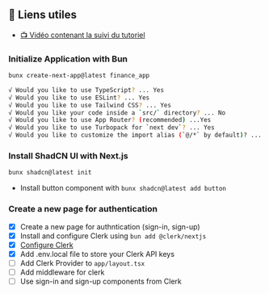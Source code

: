## 🔗 Liens utiles

- [📺 Vidéo contenant la suivi du tutoriel](https://www.youtube.com/watch?v=N_uNKAus0II)


### Initialize Application with Bun
```bash
bunx create-next-app@latest finance_app

√ Would you like to use TypeScript? ... Yes
√ Would you like to use ESLint? ... Yes
√ Would you like to use Tailwind CSS? ... Yes
√ Would you like your code inside a `src/` directory? ... No
√ Would you like to use App Router? (recommended) ...Yes
√ Would you like to use Turbopack for `next dev`? ... Yes
√ Would you like to customize the import alias (`@/*` by default)? ... No
```


### Install ShadCN UI with Next.js
```bash
bunx shadcn@latest init
```

- Install button component with `bunx shadcn@latest add button`

### Create a new page for authentication

- [x] Create a new page for authntication (sign-in, sign-up)
- [x] Install and configure Clerk using `bun add @clerk/nextjs`
- [x] [Configure Clerk](https://clerk.com/docs/quickstarts/nextjs)
- [x] Add .env.local file to store your Clerk API keys
- [ ] Add Clerk Provider to `app/layout.tsx`
- [ ] Add middleware for clerk
- [ ] Use sign-in and sign-up components from Clerk
